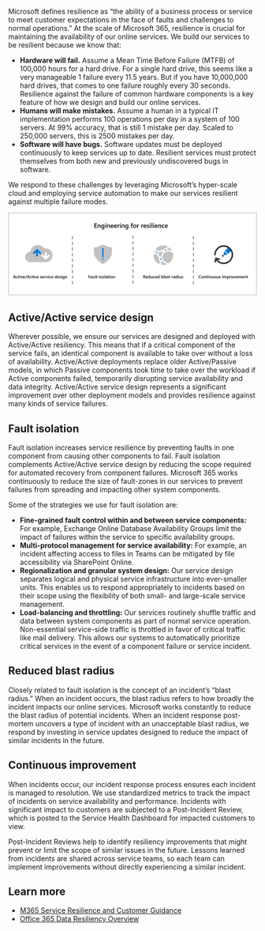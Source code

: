 Microsoft defines resilience as “the ability of a business process or service to meet customer expectations in the face of faults and challenges to normal operations.” At the scale of Microsoft 365, resilience is crucial for maintaining the availability of our online services. We build our services to be resilient because we know that:

- **Hardware will fail.** Assume a Mean Time Before Failure (MTFB) of 100,000 hours for a hard drive. For a single hard drive, this seems like a very manageable 1 failure every 11.5 years. But if you have 10,000,000 hard drives, that comes to one failure roughly every 30 seconds. Resilience against the failure of common hardware components is a key feature of how we design and build our online services.
- **Humans will make mistakes.** Assume a human in a typical IT implementation performs 100 operations per day in a system of 100 servers. At 99% accuracy, that is still 1 mistake per day. Scaled to 250,000 servers, this is 2500 mistakes per day.
- **Software will have bugs.** Software updates must be deployed continuously to keep services up to date. Resilient services must protect themselves from both new and previously undiscovered bugs in software.

We respond to these challenges by leveraging Microsoft’s hyper-scale cloud and employing service automation to make our services resilient against multiple failure modes.

![A graphic representation of engineering for resilience principles - active/active service design, fault isolation, reduced blast radius, and continuous improvement](../media/engineering-resilience-principles.png)

## Active/Active service design

Wherever possible, we ensure our services are designed and deployed with Active/Active resiliency. This means that if a critical component of the service fails, an identical component is available to take over without a loss of availability. Active/Active deployments replace older Active/Passive models, in which Passive components took time to take over the workload if Active components failed, temporarily disrupting service availability and data integrity. Active/Active service design represents a significant improvement over other deployment models and provides resilience against many kinds of service failures.

## Fault isolation

Fault isolation increases service resilience by preventing faults in one component from causing other components to fail. Fault isolation complements Active/Active service design by reducing the scope required for automated recovery from component failures. Microsoft 365 works continuously to reduce the size of fault-zones in our services to prevent failures from spreading and impacting other system components.

Some of the strategies we use for fault isolation are:

- **Fine-grained fault control within and between service components:** For example, Exchange Online Database Availability Groups limit the impact of failures within the service to specific availability groups.
- **Multi-protocol management for service availability:** For example, an incident affecting access to files in Teams can be mitigated by file accessibility via SharePoint Online.
- **Regionalization and granular system design:** Our service design separates logical and physical service infrastructure into ever-smaller units. This enables us to respond appropriately to incidents based on their scope using the flexibility of both small- and large-scale service management.
- **Load-balancing and throttling:** Our services routinely shuffle traffic and data between system components as part of normal service operation. Non-essential service-side traffic is throttled in favor of critical traffic like mail delivery. This allows our systems to automatically prioritize critical services in the event of a component failure or service incident.

## Reduced blast radius

Closely related to fault isolation is the concept of an incident’s “blast radius.” When an incident occurs, the blast radius refers to how broadly the incident impacts our online services. Microsoft works constantly to reduce the blast radius of potential incidents. When an incident response post-mortem uncovers a type of incident with an unacceptable blast radius, we respond by investing in service updates designed to reduce the impact of similar incidents in the future.

## Continuous improvement

When incidents occur, our incident response process ensures each incident is managed to resolution. We use standardized metrics to track the impact of incidents on service availability and performance. Incidents with significant impact to customers are subjected to a Post-Incident Review, which is posted to the Service Health Dashboard for impacted customers to view.

Post-Incident Reviews help to identify resiliency improvements that might prevent or limit the scope of similar issues in the future. Lessons learned from incidents are shared across service teams, so each team can implement improvements without directly experiencing a similar incident.

## Learn more

- [M365 Service Resilience and Customer Guidance](https://aka.ms/M365ServiceResilienceGuidance?azure-portal=true)
- [Office 365 Data Resiliency Overview](https://docs.microsoft.com/office365/Enterprise/office-365-data-resiliency-overview?azure-portal=true)
